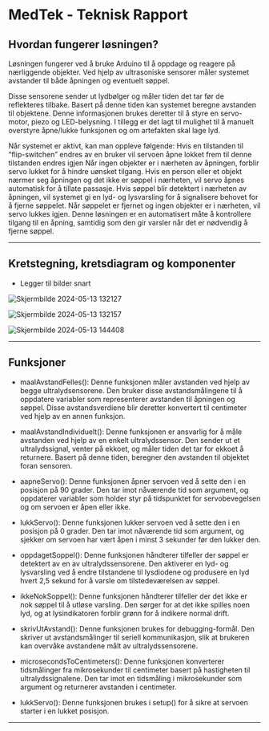
# MedTek - Teknisk Rapport

## Hvordan fungerer løsningen?
Løsningen fungerer ved å bruke Arduino til å oppdage og reagere på nærliggende objekter. Ved hjelp av ultrasoniske sensorer måler systemet avstander til både åpningen og eventuelt søppel.

Disse sensorene sender ut lydbølger og måler tiden det tar før de reflekteres tilbake. Basert på denne tiden kan systemet beregne avstanden til objektene. Denne informasjonen brukes deretter til å styre en servo-motor, piezo og LED-belysning. I tillegg er det lagt til mulighet til å manuelt overstyre åpne/lukke funksjonen og om artefakten skal lage lyd.

Når systemet er aktivt, kan man oppleve følgende:
Hvis en tilstanden til “flip-switchen” endres av en bruker vil servoen åpne lokket frem til denne tilstanden endres igjen
Når ingen objekter er i nærheten av åpningen, forblir servo lukket for å hindre uønsket tilgang.
Hvis en person eller et objekt nærmer seg åpningen og det ikke er søppel i nærheten, vil servo åpnes automatisk for å tillate passasje.
Hvis søppel blir detektert i nærheten av åpningen, vil systemet gi en lyd- og lysvarsling for å signalisere behovet for å fjerne søppelet.
Når søppelet er fjernet og ingen objekter er i nærheten, vil servo lukkes igjen.
Denne løsningen er en automatisert måte å kontrollere tilgang til en åpning, samtidig som den gir varsler når det er nødvendig å fjerne søppel.

---

## Kretstegning, kretsdiagram og komponenter 


* Legger til bilder snart


![Skjermbilde 2024-05-13 132127](https://github.com/shervinfashk/MedTek---IN1060/assets/110855795/63346007-3cb1-4b8e-a881-728bdb0e876a)

![Skjermbilde 2024-05-13 132157](https://github.com/shervinfashk/MedTek---IN1060/assets/110855795/c1144dc9-5eac-40fc-aea5-cd2b56aef71d)

![Skjermbilde 2024-05-13 144408](https://github.com/shervinfashk/MedTek---IN1060/assets/110855795/e090ef21-20e8-4592-be22-57db3eded07b)

---

## Funksjoner

* maalAvstandFelles(): Denne funksjonen måler avstanden ved hjelp av begge ultralydsensorene. Den bruker disse avstandsmålingene til å oppdatere variabler som representerer avstanden til åpningen og søppel. Disse avstandsverdiene blir deretter konvertert til centimeter ved hjelp av en annen funksjon.

* maalAvstandIndividuelt(): Denne funksjonen er ansvarlig for å måle avstanden ved hjelp av en enkelt ultralydssensor. Den sender ut et ultralydssignal, venter på ekkoet, og måler tiden det tar for ekkoet å returnere. Basert på denne tiden, beregner den avstanden til objektet foran sensoren.

* aapneServo(): Denne funksjonen åpner servoen ved å sette den i en posisjon på 90 grader. Den tar imot nåværende tid som argument, og oppdaterer variabler som holder styr på tidspunktet for servobevegelsen og om servoen er åpen eller ikke.

* lukkServo(): Denne funksjonen lukker servoen ved å sette den i en posisjon på 0 grader. Den tar imot nåværende tid som argument, og sjekker om servoen har vært åpen i minst 3 sekunder før den lukker den.

* oppdagetSoppel(): Denne funksjonen håndterer tilfeller der søppel er detektert av en av ultralydssensorene. Den aktiverer en lyd- og lysvarsling ved å endre tilstandene til lysdiodene og produsere en lyd hvert 2,5 sekund for å varsle om tilstedeværelsen av søppel.

* ikkeNokSoppel(): Denne funksjonen håndterer tilfeller der det ikke er nok søppel til å utløse varsling. Den sørger for at det ikke spilles noen lyd, og at lysindikatoren forblir grønn for å indikere normal drift.

* skrivUtAvstand(): Denne funksjonen brukes for debugging-formål. Den skriver ut avstandsmålinger til seriell kommunikasjon, slik at brukeren kan overvåke avstandene målt av ultralydssensorene.

* microsecondsToCentimeters(): Denne funksjonen konverterer tidsmålinger fra mikrosekunder til centimeter basert på hastigheten til ultralydssignalene. Den tar imot en tidsmåling i mikrosekunder som argument og returnerer avstanden i centimeter.

* lukkServo(): Denne funksjonen brukes i setup() for å sikre at servoen starter i en lukket posisjon.

---
